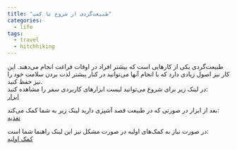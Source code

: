 ```yaml
---
title: "طبیعت‌گردی از شروع تا کمپ"
categories:
  - life
tags:
  - travel
  - hitchhiking
---
```


طبیعت‌گردی یکی از کارهایی است که بیشتر افراد در اوقات فراغت انجام می‌دهند. این کار نیز اصول زیادی دارد که با انجام آنها می‌توانید در کنار بیشتر لذت بردن سلامت خود را نیز حفظ کنید.  
در لینک زیر برای شروع می‌توانید لیست ابزارهای کاربردی سفر را مشاهده کنید:  
[ابزار](https://travel.mhkarami97.ir/tools)  

بعد از ابزار در صورتی که در طبیعت قصد آشپزی دارید لینک زیر به شما کمک می‌کند:  
[تغذیه](https://travel.mhkarami97.ir/foods)  

در صورت نیاز به کمک‌های اولیه در صورت مشکل نیز این لینک راهنما شما است:  
[کمک اولیه](https://travel.mhkarami97.ir/aid)  